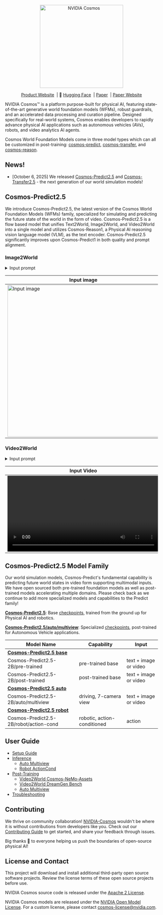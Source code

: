 <p align="center">
    <img src="https://github.com/user-attachments/assets/28f2d612-bbd6-44a3-8795-833d05e9f05f" width="274" alt="NVIDIA Cosmos"/>
</p>

<p align="center">
  <a href="https://www.nvidia.com/en-us/ai/cosmos">Product Website</a>&nbsp | 🤗 <a href="https://huggingface.co/collections/nvidia/cosmos-predict25-68bb63255f2fc206c5e5b346">Hugging Face</a>&nbsp | <a href="https://research.nvidia.com/publication/2025-09_world-simulation-video-foundation-models-physical-ai">Paper</a>&nbsp | <a href="https://research.nvidia.com/labs/dir/cosmos-predict2.5">Paper Website</a>
</p>

NVIDIA Cosmos™ is a platform purpose-built for physical AI, featuring state-of-the-art generative world foundation models (WFMs), robust guardrails, and an accelerated data processing and curation pipeline. Designed specifically for real-world systems, Cosmos enables developers to rapidly advance physical AI applications such as autonomous vehicles (AVs), robots, and video analytics AI agents.

Cosmos World Foundation Models come in three model types which can all be customized in post-training: [cosmos-predict](https://github.com/nvidia-cosmos/cosmos-predict2.5), [cosmos-transfer](https://github.com/nvidia-cosmos/cosmos-transfer2.5), and [cosmos-reason](https://github.com/nvidia-cosmos/cosmos-reason1).

## News!
* [October 6, 2025] We released [Cosmos-Predict2.5](https://github.com/nvidia-cosmos/cosmos-predict2.5) and [Cosmos-Transfer2.5](https://github.com/nvidia-cosmos/cosmos-transfer2.5) - the next generation of our world simulation models!

## Cosmos-Predict2.5

We introduce Cosmos-Predict2.5, the latest version of the Cosmos World Foundation Models (WFMs) family, specialized for simulating and predicting the future state of the world in the form of video. Cosmos-Predict2.5 is a flow based model that unifies Text2World, Image2World, and Video2World into a single model and utilizes Cosmos-Reason1, a Physical AI reasoning vision language model (VLM), as the text encoder. Cosmos-Predict2.5 significantly improves upon Cosmos-Predict1 in both quality and prompt alignment.

### Image2World

<details><summary>Input prompt</summary>
A nighttime city bus terminal gradually shifts from stillness to subtle movement. At first, multiple double-decker buses are parked under the glow of overhead lights, with a central bus labeled '87D' facing forward and stationary. As the video progresses, the bus in the middle moves ahead slowly, its headlights brightening the surrounding area and casting reflections onto adjacent vehicles. The motion creates space in the lineup, signaling activity within the otherwise quiet station. It then comes to a smooth stop, resuming its position in line. Overhead signage in Chinese characters remains illuminated, enhancing the vibrant, urban night scene.
</details>

| Input image | Output video
| --- | --- |
| <img src="https://github.com/user-attachments/assets/c855f468-0577-475d-a2bb-5673b9d8ae91" width="500" alt="Input image" > | <video src="https://github.com/user-attachments/assets/a233567b-9eb4-405a-ab36-c0bf902d2988" width="500" alt="Output video" controls></video> |

### Video2World

<details><summary>Input prompt</summary>
A robotic arm, primarily white with black joints and cables, is shown in a clean, modern indoor setting with a white tabletop. The arm, equipped with a gripper holding a small, light green pitcher, is positioned above a clear glass containing a reddish-brown liquid and a spoon. The robotic arm is in the process of pouring a transparent liquid into the glass. To the left of the pitcher, there is an opened jar with a similar reddish-brown substance visible through its transparent body. In the background, a vase with white flowers and a brown couch are partially visible, adding to the contemporary ambiance. The lighting is bright, casting soft shadows on the table. The robotic arm's movements are smooth and controlled, demonstrating precision in its task. As the video progresses, the robotic arm completes the pour, leaving the glass half-filled with the reddish-brown liquid. The jar remains untouched throughout the sequence, and the spoon inside the glass remains stationary. The other robotic arm on the right side also stays stationary throughout the video. The final frame captures the robotic arm with the pitcher finishing the pour, with the glass now filled to a higher level, while the pitcher is slightly tilted but still held securely by the gripper.
</details>

| Input Video | Output Video
| --- | --- |
| <video src="https://github.com/user-attachments/assets/ddca366e-b30f-44bb-9def-b4a8386d8d23" width="500" alt="Output video" controls></video> | <video src="https://github.com/user-attachments/assets/62c0800d-036a-4dbc-b0a6-199ee25d8e31" width="500" alt="Output video" controls></video> |

## Cosmos-Predict2.5 Model Family

Our world simulation models, Cosmos-Predict's fundamental capability is predicting future world states in video form supporting multimodal inputs. We have open sourced both pre-trained foundation models as well as post-trained models accelerating multiple domains. Please check back as we continue to add more specialized models and capabilities to the Predict family!

[**Cosmos-Predict2.5**](docs/inference.md): Base [checkpoints](https://huggingface.co/nvidia/Cosmos-Predict2.5-2B/tree/main/base), trained from the ground up for Physical AI and robotics.

[**Cosmos-Predict2.5/auto/multiview**](docs/inference_auto_multiview.md): Specialized [checkpoints](https://huggingface.co/nvidia/Cosmos-Predict2.5-2B/tree/main/auto/multiview), post-trained for Autonomous Vehicle applications.

| Model Name | Capability | Input |
| --- | --- | --- |
| [**Cosmos-Predict2.5 base**](docs/inference.md) | | |
| Cosmos-Predict2.5-2B/pre-trained | pre-trained base | text + image or video |
| Cosmos-Predict2.5-2B/post-trained | post-trained base | text + image or video |
| [**Cosmos-Predict2.5 auto**](docs/inference_auto_multiview.md) | | |
| Cosmos-Predict2.5-2B/auto/multiview | driving, 7-camera view | text + image or video |
| [**Cosmos-Predict2.5 robot**](docs/inference_robot_action_cond.md) | | |
| Cosmos-Predict2.5-2B/robot/action-cond | robotic, action-conditioned | action |

## User Guide

* [Setup Guide](docs/setup.md)
* [Inference](docs/inference.md)
  * [Auto Multiview](docs/inference_auto_multiview.md)
  * [Robot ActionCond](docs/inference_robot_action_cond.md)
* [Post-Training](docs/post-training.md)
  * [Video2World Cosmos-NeMo-Assets](docs/post-training_video2world_cosmos_nemo_assets.md)
  * [Video2World DreamGen Bench](docs/post-training_video2world_gr00t.md)
  * [Auto Multiview](docs/post-training_multiview.md)
* [Troubleshooting](docs/troubleshooting.md)

## Contributing

We thrive on community collaboration! [NVIDIA-Cosmos](https://github.com/nvidia-cosmos/) wouldn't be where it is without contributions from developers like you. Check out our [Contributing Guide](CONTRIBUTING.md) to get started, and share your feedback through issues.

Big thanks 🙏 to everyone helping us push the boundaries of open-source physical AI!

## License and Contact

This project will download and install additional third-party open source software projects. Review the license terms of these open source projects before use.

NVIDIA Cosmos source code is released under the [Apache 2 License](https://www.apache.org/licenses/LICENSE-2.0).

NVIDIA Cosmos models are released under the [NVIDIA Open Model License](https://www.nvidia.com/en-us/agreements/enterprise-software/nvidia-open-model-license). For a custom license, please contact [cosmos-license@nvidia.com](mailto:cosmos-license@nvidia.com).
